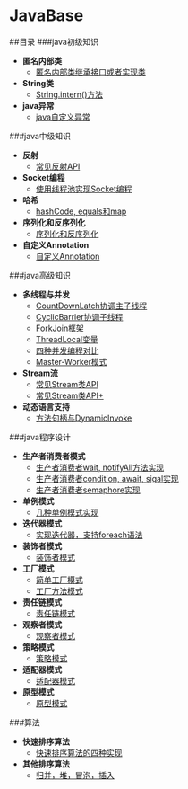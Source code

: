 # JavaBase
##目录
###java初级知识
* **匿名内部类**
	- [匿名内部类继承接口或者实现类](https://github.com/tanghaodong25/java-/tree/master/src/haodong/net/cn/anonymous)
* **String类**
	- [String.intern()方法](https://github.com/tanghaodong25/java-/tree/master/src/haodong/net/cn/string/intern)
* **java异常**
  - [java自定义异常](https://github.com/tanghaodong25/java-/tree/master/src/haodong/net/cn/exception/specificexception)

###java中级知识
* **反射**
	- [常见反射API](https://github.com/tanghaodong25/java-/tree/master/src/haodong/net/cn/reflection)
* **Socket编程**
	- [使用线程池实现Socket编程](https://github.com/tanghaodong25/java-/tree/master/src/haodong/net/cn/socket)
* **哈希**
	- [hashCode, equals和map](https://github.com/tanghaodong25/java-/tree/master/src/haodong/net/cn/object_hash)
* **序列化和反序列化**
	- [序列化和反序列化](https://github.com/tanghaodong25/java-/tree/master/src/haodong/net/cn/serializable)
* **自定义Annotation**
	- [自定义Annotation](https://github.com/tanghaodong25/java-/tree/master/src/haodong/net/cn/annotation)

###java高级知识
* **多线程与并发**
	- [CountDownLatch协调主子线程](https://github.com/tanghaodong25/java-/tree/master/src/haodong/net/cn/concurrent/countdownlatch)
	- [CyclicBarrier协调子线程](https://github.com/tanghaodong25/java-/tree/master/src/haodong/net/cn/concurrent/cyclicbarrier)
	- [ForkJoin框架](https://github.com/tanghaodong25/java-/tree/master/src/haodong/net/cn/concurrent/forkjoin)
	- [ThreadLocal变量](https://github.com/tanghaodong25/java-/tree/master/src/haodong/net/cn/concurrent/threadlocal)
  - [四种并发编程对比](https://github.com/tanghaodong25/java-/tree/master/src/haodong/net/cn/parallel)
  - [Master-Worker模式](https://github.com/tanghaodong25/java-/tree/master/src/haodong/net/cn/master_worker)
* **Stream流**
	- [常见Stream类API](https://github.com/tanghaodong25/java-/tree/master/src/haodong/net/cn/java8/stream)
	- [常见Stream类API+](https://github.com/tanghaodong25/java-/tree/master/src/haodong/net/cn/java8/streamadvance)
* **动态语言支持**
	- [方法句柄与DynamicInvoke](https://github.com/tanghaodong25/java-/tree/master/src/haodong/net/cn/dynamic/methodhandle)

###java程序设计
* **生产者消费者模式**
	- [生产者消费者wait, notifyAll方法实现](https://github.com/tanghaodong25/java-/tree/master/src/haodong/net/cn/producer_consumer/easy)
	- [生产者消费者condition, await, sigal实现](https://github.com/tanghaodong25/java-/tree/master/src/haodong/net/cn/producer_consumer/condition)
	- [生产者消费者semaphore实现](https://github.com/tanghaodong25/java-/tree/master/src/haodong/net/cn/producer_consumer/semaphore)
* **单例模式**
	- [几种单例模式实现](https://github.com/tanghaodong25/java-/tree/master/src/haodong/net/cn/singleton)
* **迭代器模式**
	- [实现迭代器，支持foreach语法](https://github.com/tanghaodong25/java-/tree/master/src/haodong/net/cn/iterable)
* **装饰者模式**
  - [装饰者模式](https://github.com/tanghaodong25/java-/tree/master/src/haodong/net/cn/decorator)
* **工厂模式**
  - [简单工厂模式](https://github.com/tanghaodong25/java-/tree/master/src/haodong/net/cn/factory/simple_factory)
  - [工厂方法模式](https://github.com/tanghaodong25/java-/tree/master/src/haodong/net/cn/factory/factory_method)
* **责任链模式**
  - [责任链模式](https://github.com/tanghaodong25/java-/tree/master/src/haodong/net/cn/chain)
* **观察者模式**
  - [观察者模式](https://github.com/tanghaodong25/java-/tree/master/src/haodong/net/cn/observer)
* **策略模式**
  - [策略模式](https://github.com/tanghaodong25/java-/tree/master/src/haodong/net/cn/strategy)
* **适配器模式**
  - [适配器模式](https://github.com/tanghaodong25/java-/tree/master/src/haodong/net/cn/class_adapter)
* **原型模式**
  - [原型模式](https://github.com/tanghaodong25/java-/tree/master/src/haodong/net/cn/prototype)

###算法
* **快速排序算法**
	- [快速排序算法的四种实现](https://github.com/tanghaodong25/java-/tree/master/src/haodong/net/cn/quicksort)
* **其他排序算法**
	- [归并，堆，冒泡，插入](https://github.com/tanghaodong25/java-/tree/master/src/haodong/net/cn/otherSort)
